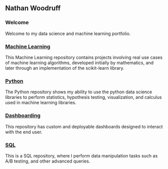 ## Nathan Woodruff

### Welcome

Welcome to my data science and machine learning portfolio.

### [Machine Learning](https://github.com/nwoodr94/machine-learning#machine-learning)
This Machine Learning repository contains projects involving real use cases of machine learning algorithms, developed initially by mathematics, and later through an implementation of the scikit-learn library.

### [Python](https://github.com/nwoodr94/python-projects#python-projects)
The Python repository shows my ability to use the python data science libraries to perform statistics, hypothesis testing, visualization, and calculus used in machine learning libraries.

### [Dashboarding](https://github.com/nwoodr94/dashboards#dashboards)
This repository has custom and deployable dashboards designed to interact with the end user.

### [SQL](https://github.com/nwoodr94/sql-projects#sql-projects)
This is a SQL repository, where I perform data manipulation tasks such as A/B testing, and other advanced queries.
